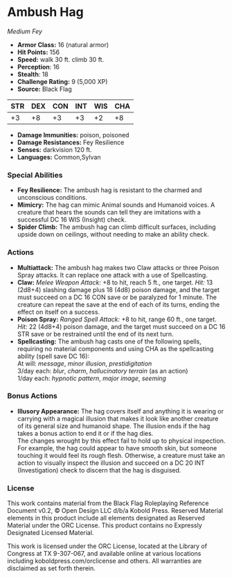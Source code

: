 # Ambush Hag

*Medium* *Fey*

- **Armor Class:** 16 (natural armor)
- **Hit Points:** 156 
- **Speed:** walk 30 ft. climb 30 ft.
- **Perception**: 16
- **Stealth**: 18
- **Challenge Rating:** 9 (5,000 XP)
- **Source:** Black Flag

| STR | DEX | CON | INT | WIS | CHA |
| --- | --- | --- | --- | --- | --- |
| +3 | +8 | +3 | +3 | +2 | +8 |

- **Damage Immunities:** poison, poisoned
- **Damage Resistances:** Fey Resilience
- **Senses:** darkvision 120 ft.
- **Languages:** Common,Sylvan

### Special Abilities

- **Fey Resilience:** The ambush hag is resistant to the charmed and unconscious conditions.
- **Mimicry:** The hag can mimic Animal sounds and Humanoid voices. A creature that hears the sounds can tell they are imitations with a successful DC 16 WIS (Insight) check.
- **Spider Climb:** The ambush hag can climb difficult surfaces, including upside down on ceilings, without needing to make an ability check.

### Actions

- **Multiattack:** The ambush hag makes two Claw attacks or three Poison Spray attacks. It can replace one attack with a use of Spellcasting.
- **Claw:** _Melee Weapon Attack:_ +8 to hit, reach 5 ft., one target. _Hit:_ 13 (2d8+4) slashing damage plus 18 (4d8) poison damage, and the target must succeed on a DC 16 CON save or be paralyzed for 1 minute. The creature can repeat the save at the end of each of its turns, ending the effect on itself on a success.
- **Poison Spray:** _Ranged Spell Attack:_ +8 to hit, range 60 ft., one target. _Hit:_ 22 (4d8+4) poison damage, and the target must succeed on a DC 16 STR save or be restrained until the end of its next turn.
- **Spellcasting:** The ambush hag casts one of the following spells, requiring no material components and using CHA as the spellcasting ability (spell save DC 16):<br>At will: _message_, _minor illusion_, _prestidigitation_<br>3/day each: _blur_, _charm_, _hallucinatory terrain_ (as an action)<br>1/day each: _hypnotic pattern_, _major image_, _seeming_

### Bonus Actions

- **Illusory Appearance:** The hag covers itself and anything it is wearing or carrying with a magical illusion that makes it look like another creature of its general size and humanoid shape. The illusion ends if the hag takes a bonus action to end it or if the hag dies.<br>The changes wrought by this effect fail to hold up to physical inspection. For example, the hag could appear to have smooth skin, but someone touching it would feel its rough flesh. Otherwise, a creature must take an action to visually inspect the illusion and succeed on a DC 20 INT (Investigation) check to discern that the hag is disguised.


### License

This work contains material from the Black Flag Roleplaying Reference Document v0.2, © Open Design LLC d/b/a Kobold Press. Reserved Material elements in this product include all elements designated as Reserved Material under the ORC License. This product contains no Expressly Designated Licensed Material.

This work is licensed under the ORC License, located at the Library of Congress at TX 9-307-067, and available online at various locations including koboldpress.com/orclicense and others. All warranties are disclaimed as set forth therein.

